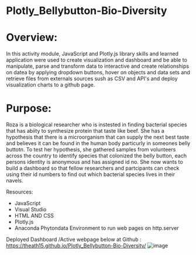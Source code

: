 # Plotly_Bellybutton-Bio-Diversity

# Overview: 
In this activity module, JavaScript and Plotly.js library skills and learned application  were used to create visualization and dashboard and be able to  manipulate, parse  and transform data to interactive and create relationships on datea  by applying dropdown buttons, hover on objects and data sets and retrieve files from externals sources sush as CSV and API's and deploy visualization charts to  a github page.

# Purpose:
Roza is a biological researcher who is instested in finding bacterial species that has abiity to synthesize protein that taste like beef. She has a hypothesis that there is a microorganism that can supply the next best taste and believes it can be found in the human body particurly in someones belly buttotn. To test her hypothesis, she gathered samples from volunteers across the country to identify species that colonized the belly button, each persons  identity is anonymous and has assigned id no.  She now wants to build a dashboard so that fellow researchers  and partcipants can check using their id numbers to find out which bacterial species lives in their navels.


Resources:
  - JavaScript
  - Visual Studio
  - HTML AND CSS
  - Plotly.js
  - Anaconda Phytondata Environment to run web pages on http.server


Deployed  Dashboard /Active webpage below at Github : https://theath15.github.io/Plotly_Bellybutton-Bio-Diversity/
![image](https://user-images.githubusercontent.com/92903447/151672182-21df5c6f-3821-4073-ba16-3fded9389720.png)
